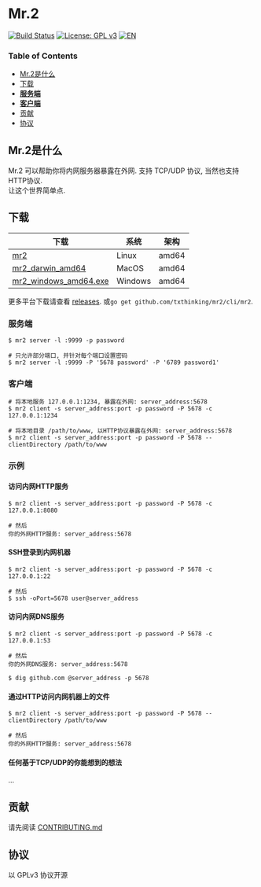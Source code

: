 # Mr.2

[![Build Status](https://travis-ci.org/txthinking/mr2.svg?branch=master)](https://travis-ci.org/txthinking/mr2) [![License: GPL v3](https://img.shields.io/badge/License-GPL%20v3-blue.svg)](http://www.gnu.org/licenses/gpl-3.0)
[![EN](https://img.shields.io/badge/English-README-blue.svg)](https://github.com/txthinking/mr2/blob/master/README.md)

### Table of Contents

* [Mr.2是什么](#mr2是什么)
* [下载](#下载)
* [**服务端**](#服务端)
* [**客户端**](#客户端)
* [贡献](#贡献)
* [协议](#协议)

## Mr.2是什么

Mr.2 可以帮助你将内网服务器暴露在外网. 支持 TCP/UDP 协议, 当然也支持HTTP协议.<br/>
让这个世界简单点.

## 下载

| 下载 | 系统 | 架构 |
| --- | --- | --- |
| [mr2](https://github.com/txthinking/mr2/releases/download/v20190616/mr2) | Linux | amd64 |
| [mr2_darwin_amd64](https://github.com/txthinking/mr2/releases/download/v20190616/mr2_darwin_amd64) | MacOS | amd64 |
| [mr2_windows_amd64.exe](https://github.com/txthinking/mr2/releases/download/v20190616/mr2_windows_amd64.exe) | Windows | amd64 |

更多平台下载请查看 [releases](https://github.com/txthinking/mr2/releases). 或`go get github.com/txthinking/mr2/cli/mr2`.

### 服务端

```
$ mr2 server -l :9999 -p password
```

```
# 只允许部分端口, 并针对每个端口设置密码
$ mr2 server -l :9999 -P '5678 password' -P '6789 password1'
```

### 客户端

```
# 将本地服务 127.0.0.1:1234, 暴露在外网: server_address:5678
$ mr2 client -s server_address:port -p password -P 5678 -c 127.0.0.1:1234
```

```
# 将本地目录 /path/to/www, 以HTTP协议暴露在外网: server_address:5678
$ mr2 client -s server_address:port -p password -P 5678 --clientDirectory /path/to/www
```

### 示例

#### 访问内网HTTP服务

```
$ mr2 client -s server_address:port -p password -P 5678 -c 127.0.0.1:8080

# 然后
你的外网HTTP服务: server_address:5678
```

#### SSH登录到内网机器

```
$ mr2 client -s server_address:port -p password -P 5678 -c 127.0.0.1:22

# 然后
$ ssh -oPort=5678 user@server_address
```

#### 访问内网DNS服务

```
$ mr2 client -s server_address:port -p password -P 5678 -c 127.0.0.1:53

# 然后
你的外网DNS服务: server_address:5678

$ dig github.com @server_address -p 5678
```

#### 通过HTTP访问内网机器上的文件

```
$ mr2 client -s server_address:port -p password -P 5678 --clientDirectory /path/to/www

# 然后
你的外网HTTP服务: server_address:5678
```

#### 任何基于TCP/UDP的你能想到的想法

...


## 贡献

请先阅读 [CONTRIBUTING.md](https://github.com/txthinking/mr2/blob/master/.github/CONTRIBUTING.md)

## 协议

以 GPLv3 协议开源
